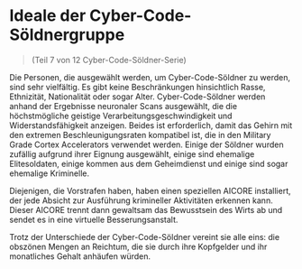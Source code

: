 # Ideale der Cyber-Code-Söldnergruppe
> (Teil 7 von 12 Cyber-Code-Söldner-Serie)

Die Personen, die ausgewählt werden, um Cyber-Code-Söldner zu werden, sind sehr vielfältig. Es gibt keine Beschränkungen hinsichtlich Rasse, Ethnizität, Nationalität oder sogar Alter. Cyber-Code-Söldner werden anhand der Ergebnisse neuronaler Scans ausgewählt, die die höchstmögliche geistige Verarbeitungsgeschwindigkeit und Widerstandsfähigkeit anzeigen. Beides ist erforderlich, damit das Gehirn mit den extremen Beschleunigungsraten kompatibel ist, die in den Military Grade Cortex Accelerators verwendet werden. Einige der Söldner wurden zufällig aufgrund ihrer Eignung ausgewählt, einige sind ehemalige Elitesoldaten, einige kommen aus dem Geheimdienst und einige sind sogar ehemalige Kriminelle.

Diejenigen, die Vorstrafen haben, haben einen speziellen AICORE installiert, der jede Absicht zur Ausführung krimineller Aktivitäten erkennen kann. Dieser AICORE trennt dann gewaltsam das Bewusstsein des Wirts ab und sendet es in eine virtuelle Besserungsanstalt.

Trotz der Unterschiede der Cyber-Code-Söldner vereint sie alle eins: die obszönen Mengen an Reichtum, die sie durch ihre Kopfgelder und ihr monatliches Gehalt anhäufen würden.
